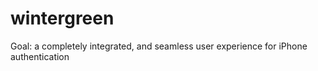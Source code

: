 # wintergreen

Goal: a completely integrated, and seamless user experience for iPhone authentication
